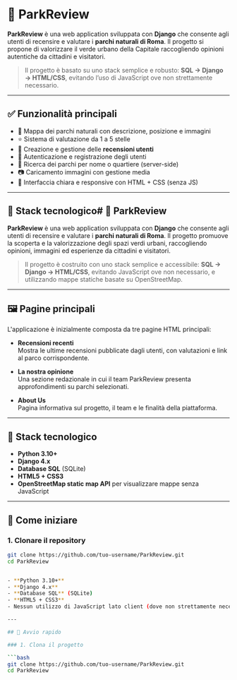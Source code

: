 # 🌿 ParkReview

**ParkReview** è una web application sviluppata con **Django** che consente agli utenti di recensire e valutare i **parchi naturali di Roma**. Il progetto si propone di valorizzare il verde urbano della Capitale raccogliendo opinioni autentiche da cittadini e visitatori.

> Il progetto è basato su uno stack semplice e robusto: **SQL → Django → HTML/CSS**, evitando l’uso di JavaScript ove non strettamente necessario.

---

## ✅ Funzionalità principali

- 📍 Mappa dei parchi naturali con descrizione, posizione e immagini
- ⭐ Sistema di valutazione da 1 a 5 stelle
- 📝 Creazione e gestione delle **recensioni utenti**
- 🔐 Autenticazione e registrazione degli utenti
- 🧭 Ricerca dei parchi per nome o quartiere (server-side)
- 📷 Caricamento immagini con gestione media
- 🧹 Interfaccia chiara e responsive con HTML + CSS (senza JS)

---

## 🧱 Stack tecnologico# 🌿 ParkReview

**ParkReview** è una web application sviluppata con **Django** che consente agli utenti di recensire e valutare i **parchi naturali di Roma**. Il progetto promuove la scoperta e la valorizzazione degli spazi verdi urbani, raccogliendo opinioni, immagini ed esperienze da cittadini e visitatori.

> Il progetto è costruito con uno stack semplice e accessibile: **SQL → Django → HTML/CSS**, evitando JavaScript ove non necessario, e utilizzando mappe statiche basate su OpenStreetMap.

---

## 🖼️ Pagine principali

L'applicazione è inizialmente composta da tre pagine HTML principali:

- **Recensioni recenti**  
  Mostra le ultime recensioni pubblicate dagli utenti, con valutazioni e link al parco corrispondente.

- **La nostra opinione**  
  Una sezione redazionale in cui il team ParkReview presenta approfondimenti su parchi selezionati.

- **About Us**  
  Pagina informativa sul progetto, il team e le finalità della piattaforma.

---

## 🧱 Stack tecnologico

- **Python 3.10+**
- **Django 4.x**
- **Database SQL** (SQLite)
- **HTML5 + CSS3**
- **OpenStreetMap static map API** per visualizzare mappe senza JavaScript

---

## 🚀 Come iniziare

### 1. Clonare il repository

```bash
git clone https://github.com/tuo-username/ParkReview.git
cd ParkReview


- **Python 3.10+**
- **Django 4.x**
- **Database SQL** (SQLite)
- **HTML5 + CSS3**
- Nessun utilizzo di JavaScript lato client (dove non strettamente necessario)

---

## 🚀 Avvio rapido

### 1. Clona il progetto

```bash
git clone https://github.com/tuo-username/ParkReview.git
cd ParkReview
